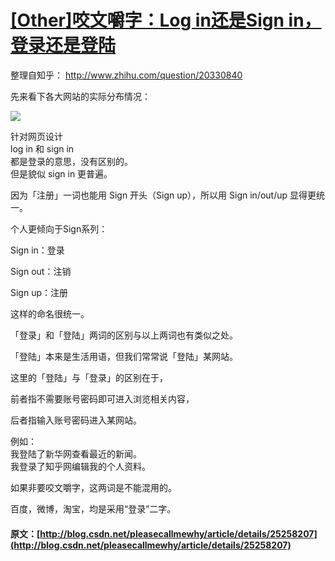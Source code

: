 #  [ [Other]咬文嚼字：Log in还是Sign in，登录还是登陆 ](/pleasecallmewhy/article/details/25258207)

整理自知乎： [ http://www.zhihu.com/question/20330840 ](http://www.zhihu.com/question/20330840)   


  


  


先来看下各大网站的实际分布情况： 

![](http://img.blog.csdn.net/20140508091854765?watermark/2/text/aHR0cDovL2Jsb2cuY3Nkbi5uZXQvcGxlYXNlY2FsbG1ld2h5/font/5a6L5L2T/fontsize/400/fill/I0JBQkFCMA==/dissolve/70/gravity/SouthEast)   


针对网页设计   
log in 和 sign in   
都是登录的意思，没有区别的。   
但是貌似 sign in 更普遍。 

  


因为「注册」一词也能用 Sign 开头（Sign up），所以用 Sign in/out/up 显得更统一。 

  


个人更倾向于Sign系列：   


Sign in：登录   


Sign out：注销   


Sign up：注册 

这样的命名很统一。   


  


  


「登录」和「登陆」两词的区别与以上两词也有类似之处。 

「登陆」本来是生活用语，但我们常常说「登陆」某网站。 

  


这里的「登陆」与「登录」的区别在于， 

前者指不需要账号密码即可进入浏览相关内容， 

后者指输入账号密码进入某网站。 

  


例如：   
我登陆了新华网查看最近的新闻。   
我登录了知乎网编辑我的个人资料。 

  


如果非要咬文嚼字，这两词是不能混用的。 

  


百度，微博，淘宝，均是采用“登录”二字。   

#### 原文：[http://blog.csdn.net/pleasecallmewhy/article/details/25258207](http://blog.csdn.net/pleasecallmewhy/article/details/25258207)